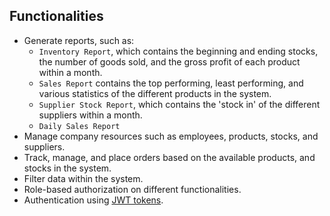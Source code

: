 

## Functionalities
- Generate reports, such as:
  * `Inventory Report`, which contains the beginning and ending stocks, the number of goods sold, and the gross profit of each product within a month.
  * `Sales Report` contains the top performing, least performing, and various statistics of the different products in the system.
  * `Supplier Stock Report`, which contains the 'stock in' of the different suppliers within a month.
  * `Daily Sales Report`
- Manage company resources such as employees, products, stocks, and suppliers.
- Track, manage, and place orders based on the available products, and stocks in the system.
- Filter data within the system.
- Role-based authorization on different functionalities.
- Authentication using [JWT tokens](https://jwt.io/).
